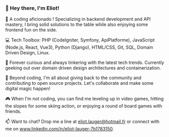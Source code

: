 ### 👋 Hey there, I'm Eliot! 

🚀 A coding aficionado ! Specializing in backend development and API mastery, I bring solid solutions to the table while also enjoying some frontend fun on the side.

💻 Tech Toolbox: PHP (CodeIgniter, Symfony, ApiPlatforme), JavaScript (Node.js, React, Vue3), Python (Django), HTML/CSS, Git, SQL, Domain Driven Design, Linux. 

🌱 Forever curious and always tinkering with the latest tech trends. Currently geeking out over domain driven design architectures and containerization.

💼 Beyond coding, I'm all about giving back to the community and contributing to open source projects. Let's collaborate and make some digital magic happen!

🎮 When I'm not coding, you can find me leveling up in video games, hitting the slopes for some skiing action, or enjoying a round of board games with friends.

📫 Want to chat? Drop me a line at eliot.lauger@hotmail.fr or connect with me on www.linkedin.com/in/eliot-lauger-7b1783150.

